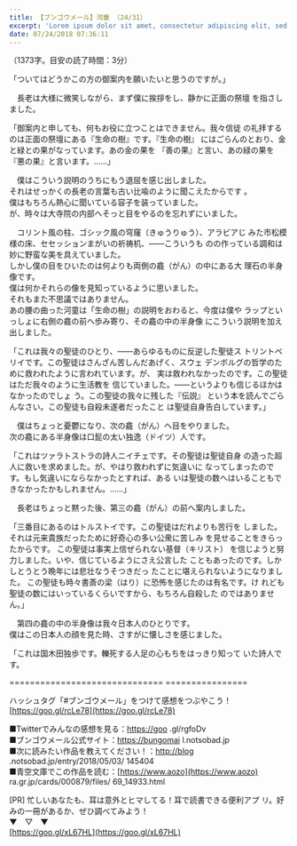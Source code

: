 ```yaml
---
title: 【ブンゴウメール】河童 （24/31）
excerpt: 'Lorem ipsum dolor sit amet, consectetur adipiscing elit, sed do eiusmod tempor incididunt ut labore et dolore magna aliqua. Praesent elementum facilisis leo vel fringilla est ullamcorper eget. At imperdiet dui accumsan sit amet nulla facilisi morbi tempus.'
date: 07/24/2018 07:36:11
---
```


（1373字。目安の読了時間：3分）

  
「ついてはどうかこの方の御案内を願いたいと思うのですが。」

　長老は大様に微笑しながら、まず僕に挨拶をし、静かに正面の祭壇 を指さしました。

  
「御案内と申しても、何もお役に立つことはできません。我々信徒 の礼拝するのは正面の祭壇にある『生命の樹』です。『生命の樹』 にはごらんのとおり、金と緑との果がなっています。あの金の果を 『善の果』と言い、あの緑の果を『悪の果』と言います。……」

　僕はこういう説明のうちにもう退屈を感じ出しました。  
それはせっかくの長老の言葉も古い比喩のように聞こえたからです 。  
僕はもちろん熱心に聞いている容子を装っていました。  
が、時々は大寺院の内部へそっと目をやるのを忘れずにいました。

  
　コリント風の柱、ゴシック風の穹窿（きゅうりゅう）、アラビアじ みた市松模様の床、セセッションまがいの祈祷机、――こういうも のの作っている調和は妙に野蛮な美を具えていました。  
しかし僕の目をひいたのは何よりも両側の龕（がん）の中にある大 理石の半身像です。  
僕は何かそれらの像を見知っているように思いました。  
それもまた不思議ではありません。  
あの腰の曲った河童は「生命の樹」の説明をおわると、今度は僕や ラップといっしょに右側の龕の前へ歩み寄り、その龕の中の半身像 にこういう説明を加え出しました。

  
「これは我々の聖徒のひとり、――あらゆるものに反逆した聖徒ス トリントベリイです。この聖徒はさんざん苦しんだあげく、スウェ デンボルグの哲学のために救われたように言われています。が、 実は救われなかったのです。この聖徒はただ我々のように生活教を 信じていました。――というよりも信じるほかはなかったのでしょ う。この聖徒の我々に残した『伝説』 という本を読んでごらんなさい。この聖徒も自殺未遂者だったこと は聖徒自身告白しています。」

　僕はちょっと憂鬱になり、次の龕（がん）へ目をやりました。  
次の龕にある半身像は口髭の太い独逸（ドイツ）人です。

  
「これはツァラトストラの詩人ニイチェです。その聖徒は聖徒自身 の造った超人に救いを求めました。が、やはり救われずに気違いに なってしまったのです。もし気違いにならなかったとすれば、ある いは聖徒の数へはいることもできなかったかもしれません。……」

　長老はちょっと黙った後、第三の龕（がん）の前へ案内しました。

  
「三番目にあるのはトルストイです。この聖徒はだれよりも苦行を しました。それは元来貴族だったために好奇心の多い公衆に苦しみ を見せることをきらったからです。 この聖徒は事実上信ぜられない基督（キリスト） を信じようと努力しました。いや、信じているようにさえ公言した こともあったのです。しかしとうとう晩年には悲壮なうそつきだっ たことに堪えられないようになりました。 この聖徒も時々書斎の梁（はり）に恐怖を感じたのは有名です。け れども聖徒の数にはいっているくらいですから、もちろん自殺した のではありません。」

　第四の龕の中の半身像は我々日本人のひとりです。  
僕はこの日本人の顔を見た時、さすがに懐しさを感じました。

  
「これは国木田独歩です。轢死する人足の心もちをはっきり知って いた詩人です。

\============================== ================

ハッシュタグ「#ブンゴウメール」をつけて感想をつぶやこう！ [https://goo.gl/rcLe78](https://goo.gl/rcLe78)

■Twitterでみんなの感想を見る：[https://goo](https://goo) .gl/rgfoDv  
■ブンゴウメール公式サイト：[https://bungomai](https://bungomai) l.notsobad.jp  
■次に読みたい作品を教えてください！：[http://blog](http://blog) .notsobad.jp/entry/2018/05/03/ 145404  
■青空文庫でこの作品を読む：[https://www.aozo](https://www.aozo) ra.gr.jp/cards/000879/files/ 69\_14933.html

\[PR\] 忙しいあなたも、耳は意外とヒマしてる！耳で読書できる便利アプ リ。好みの一冊があるか、ぜひ調べてみよう！  
▼　▽　▼  
[https://goo.gl/xL67HL](https://goo.gl/xL67HL)